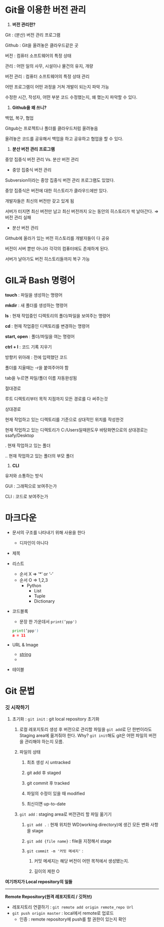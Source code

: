 # Git을 이용한 버전 관리

1. **버전 관리란?**

Git : (분산) 버전 관리 프로그램

Github : Git을 올려놓은 클라우드같은 곳

버전 : 컴퓨터 소프트웨어의 특정 상태

관리 : 어떤 일의 사무, 시설이나 물건의 유지, 개량

버전 관리 :  컴퓨터 소프트웨어의 특정 상태 관리

어떤 프로그램이 어떤 과정을 거쳐 개발이 되는지 파악 가능

수정한 시간, 작성자, 어떤 부분 코드 수정했는지, 왜 했는지 파악할 수 있다.

1. **Github을 왜 쓰니?**

백업, 복구, 협업

Gitgub는 프로젝트나 폴더를 클라우드처럼 올려놓음

올려놓은 코드를 공유해서 백업을 하고 공유하고 협업을 할 수 있다. 

1. **분산 버전 관리 프로그램**

중앙 집중식 버전 관리 Vs. 분산 버전 관리

- 중앙 집중식 버전 관리

Subversion이라는 중앙 집중식 버전 관리 프로그램도 있었다.

중앙 집중식은 버전에 대한 히스토리가 클라우드에만 있다.

개발자들은 최신의 버전만 갖고 있게 됨

서버가 터지면 최신 버전만 남고 최신 버전까지 오는 동안의 히스토리가 싹 날아간다. ⇒ 버전 관리 실패

- 분산 버전 관리

Github에 올라가 있는 버전 히스토리를 개발자들이 다 공유

버전이 서버 뿐만 아니라 각각의 컴퓨터에도 존재하게 된다. 

서버가 날아가도 버전 히스토리들까지 복구 가능


# GIL과 Bash 명령어

**touch** : 파일을 생성하는 명령어

**mkdir** : 새 폴더를 생성하는 명령어

**ls** :  현재 작업중인 디렉토리의 폴더/파일을 보여주는 명령어

**cd** :  현재 작업중인 디렉토리를 변경하는 명령어

**start, open** : 폴더/파일을 여는 명령어

**ctrl + l** : 코드 기록 지우기

방향키 위아래 :  전에 입력했던 코드

폴더를 지울때는 -r을 붙여주어야 함

tab을 누르면 파일/폴더 이름 자동완성됨

절대경로 

루트 디렉토리부터 목적 지점까지 모든 경로를 다 써주는것

상대경로

현재 작업하고 있는 디렉토리를 기준으로 상대적인 위치를 작성한것

현재 작업하고 있는 디렉토리가 C:/Users일때윈도우 바탕화면으로의 상대경로는 ssafy/Desktop

. 현재 작업하고 있는 폴더

.. 현재 작업하고 있는 폴더의 부모 폴더


1. **CLI**

유저와 소통하는 방식

GUI : 그래픽으로 보여주는가

CLI : 코드로 보여주는가

# 마크다운 


- 문서의 구조를 나타내기 위해 사용을 한다
    - 디자인이 아니다
- 제목
- 리스트
    - 순서 X ⇒ ‘*’ or ‘-’
    - 순서 O ⇒ 1,2,3
        - Python
            - List
            - Tuple
            - Dictionary
- 코드블록
    - 문장 한 가운데서 ```print(’ppp')```
    
    ```python
    print(’ppp')
    a = 11
    ```
    
- URL & Image
    - [string](url)
    - 
- 테이블

# Git 문법

### 깃 시작하기

1. 초기화 : `git init` : git local repository 초기화
          
    1. 로컬 레포지토리 생성 후 버전으로 관리할 파일을 `git add`로 단 한번이라도 Staging area에 옮겨줘야 한다.
         Why? `git init`해도 git은 어떤 파일의 버전을 관리해야 하는지 모름.
          
    2. 파일의 상태
             
        1. 최초 생성 시 untracked
             
        2. git add 후 staged
             
        3. git commit 후 tracked
             
        4. 파일의 수정이 있을 때 modified
             
        5. 최신이면 up-to-date
       
    3. `git add` : staging area로 버전관리 할 파일 옮기기
          
        1. `git add .` : 현재 위치한 WD(working directory)에 생긴 모든 변화 사항을 stage
          
        2. `git add {file name}` : file을 지정해서 stage
          
        3. `git commit -m '커밋 메세지'` :
             
            1. 커밋 메세지는 해당 버전이 어떤 목적에서 생성됐는지.
                
            2. 길이의 제한 O

**여기까지가 Local repository의 일들**

---

**Remote Repository(원격 레포지토리 / 깃허브)**

- 레포지토리 연결하기 : `git remote add origin remote_repo Url`
- `git push origin master` : local에서 remote로 업로드
    - 인증 : remote repository에 push를 할 권한이 있는지 확인